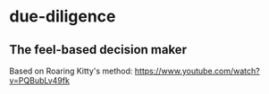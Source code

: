 # due-diligence
## The feel-based decision maker

Based on Roaring Kitty's method: https://www.youtube.com/watch?v=PQBubLv49fk

